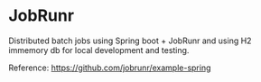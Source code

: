 # JobRunr

Distributed batch jobs using Spring boot + JobRunr and using H2 immemory db for local development and testing. 

Reference: https://github.com/jobrunr/example-spring
